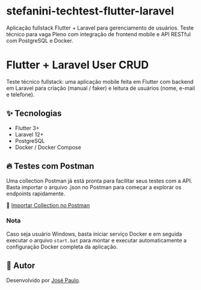# stefanini-techtest-flutter-laravel

Aplicação fullstack Flutter + Laravel para gerenciamento de usuários. Teste técnico para vaga Pleno com integração de frontend mobile e API RESTful com PostgreSQL e Docker.

# Flutter + Laravel User CRUD

Teste técnico fullstack: uma aplicação mobile feita em Flutter com backend em Laravel para criação (manual / faker) e leitura de usuários (nome, e-mail e telefone).

## ✨ Tecnologias

- Flutter 3+
- Laravel 12+
- PostgreSQL
- Docker / Docker Compose

## 🔥 Testes com Postman

Uma collection Postman já está pronta para facilitar seus testes com a API. Basta importar o arquivo .json no Postman para começar a explorar os endpoints rapidamente.

📄 [Importar Collection no Postman](./laravel-api.postman_collection.json)

### Nota

Caso seja usuário Windows, basta iniciar serviço Docker e em seguida executar o arquivo ```start.bat``` para montar e executar automaticamente a configuração Docker completa da aplicação.

## 🧑 Autor

Desenvolvido por [José Paulo](https://www.linkedin.com/in/jose-paulo-oliveira-filho/).
